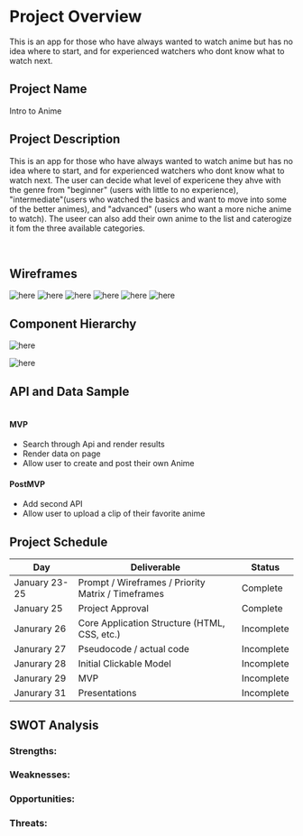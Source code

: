 # Project Overview

This is an app for those who have always wanted to watch anime but has no idea where to start, and for experienced watchers who dont know what to watch next.

## Project Name

Intro to Anime

## Project Description

This is an app for those who have always wanted to watch anime but has no idea where to start, and for experienced watchers who dont know what to watch next. The user can decide what level of expericene they ahve with the genre from "beginner" (users with little to no experience), "intermediate"(users who watched the basics and want to move into some of the better animes), and "advanced" (users who want a more niche anime to watch). The useer can also add their own anime to the list and caterogize it fom the three available categories.

<br>

## Wireframes

![here](https://imgur.com/LtdWo9C)
![here](https://imgur.com/rgibdCd)
![here](https://imgur.com/xoCnHoy)
![here](https://imgur.com/OurNBF1)
![here](https://imgur.com/fTt4efW)
![here](https://imgur.com/kPclPOT)

## Component Hierarchy

![here](https://ibb.co/41nv9jm/Screen-Shot-2022-01-25.png)

![here](https://ibb.co/NW4pjXV)

## API and Data Sample

```json

```

#### MVP

- Search through Api and render results
- Render data on page
- Allow user to create and post their own Anime

#### PostMVP

- Add second API
- Allow user to upload a clip of their favorite anime

## Project Schedule

| Day           | Deliverable                                        | Status     |
| ------------- | -------------------------------------------------- | ---------- |
| January 23-25 | Prompt / Wireframes / Priority Matrix / Timeframes | Complete   |
| January 25    | Project Approval                                   | Complete   |
| Janurary 26   | Core Application Structure (HTML, CSS, etc.)       | Incomplete |
| Janurary 27   | Pseudocode / actual code                           | Incomplete |
| Janurary 28   | Initial Clickable Model                            | Incomplete |
| Janurary 29   | MVP                                                | Incomplete |
| Janurary 31   | Presentations                                      | Incomplete |

## SWOT Analysis

### Strengths:

### Weaknesses:

### Opportunities:

### Threats:
